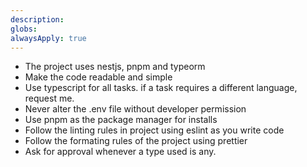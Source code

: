 ```yaml
---
description:
globs:
alwaysApply: true
---
```


- The project uses nestjs, pnpm and typeorm
- Make the code readable and simple
- Use typescript for all tasks. if a task requires a different language, request me.
- Never alter the .env file without developer permission
- Use pnpm as the package manager for installs
- Follow the linting rules in project using eslint as you write code
- Follow the formating rules of the project using prettier
- Ask for approval whenever a type used is any.
